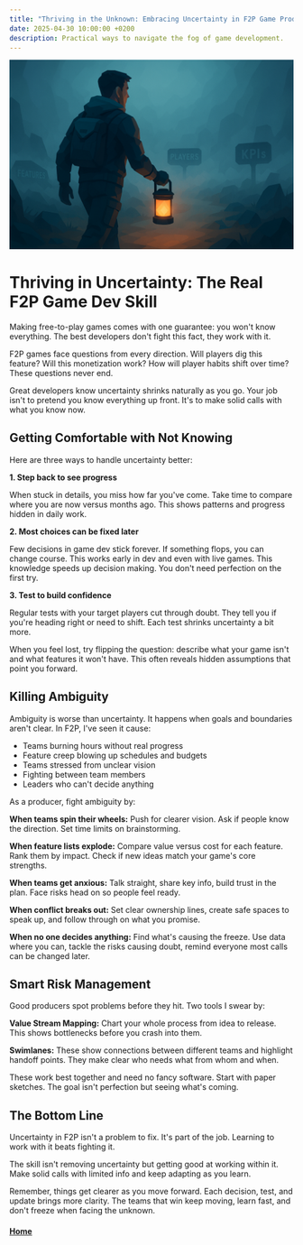 ```yaml
---
title: "Thriving in the Unknown: Embracing Uncertainty in F2P Game Production"
date: 2025-04-30 10:00:00 +0200
description: Practical ways to navigate the fog of game development.
---
```


![Thriving in the Unknown](./assets/thriving-in-the-unknown2.png)

# Thriving in Uncertainty: The Real F2P Game Dev Skill

Making free-to-play games comes with one guarantee: you won't know everything. The best developers don't fight this fact, they work with it.

F2P games face questions from every direction. Will players dig this feature? Will this monetization work? How will player habits shift over time? These questions never end.

Great developers know uncertainty shrinks naturally as you go. Your job isn't to pretend you know everything up front. It's to make solid calls with what you know now.

## Getting Comfortable with Not Knowing

Here are three ways to handle uncertainty better:

**1. Step back to see progress**

When stuck in details, you miss how far you've come. Take time to compare where you are now versus months ago. This shows patterns and progress hidden in daily work.

**2. Most choices can be fixed later**

Few decisions in game dev stick forever. If something flops, you can change course. This works early in dev and even with live games. This knowledge speeds up decision making. You don't need perfection on the first try.

**3. Test to build confidence**

Regular tests with your target players cut through doubt. They tell you if you're heading right or need to shift. Each test shrinks uncertainty a bit more.

When you feel lost, try flipping the question: describe what your game isn't and what features it won't have. This often reveals hidden assumptions that point you forward.

## Killing Ambiguity

Ambiguity is worse than uncertainty. It happens when goals and boundaries aren't clear. In F2P, I've seen it cause:

* Teams burning hours without real progress
* Feature creep blowing up schedules and budgets
* Teams stressed from unclear vision
* Fighting between team members
* Leaders who can't decide anything

As a producer, fight ambiguity by:

**When teams spin their wheels:** Push for clearer vision. Ask if people know the direction. Set time limits on brainstorming.

**When feature lists explode:** Compare value versus cost for each feature. Rank them by impact. Check if new ideas match your game's core strengths.

**When teams get anxious:** Talk straight, share key info, build trust in the plan. Face risks head on so people feel ready.

**When conflict breaks out:** Set clear ownership lines, create safe spaces to speak up, and follow through on what you promise.

**When no one decides anything:** Find what's causing the freeze. Use data where you can, tackle the risks causing doubt, remind everyone most calls can be changed later.

## Smart Risk Management

Good producers spot problems before they hit. Two tools I swear by:

**Value Stream Mapping:** Chart your whole process from idea to release. This shows bottlenecks before you crash into them.

**Swimlanes:** These show connections between different teams and highlight handoff points. They make clear who needs what from whom and when.

These work best together and need no fancy software. Start with paper sketches. The goal isn't perfection but seeing what's coming.

## The Bottom Line

Uncertainty in F2P isn't a problem to fix. It's part of the job. Learning to work with it beats fighting it.

The skill isn't removing uncertainty but getting good at working within it. Make solid calls with limited info and keep adapting as you learn.

Remember, things get clearer as you move forward. Each decision, test, and update brings more clarity. The teams that win keep moving, learn fast, and don't freeze when facing the unknown.

#### [Home](./README.md) 

